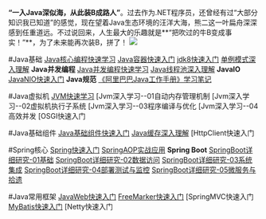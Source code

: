 **“一入Java深似海，从此装B成路人”**。过去作为.NET程序员，还曾经有过“大部分知识我已知道”的感觉，现在望着Java生态环境的汪洋大海，熊二这一叶扁舟深深感到任重道远。不过说回来，人生最大的乐趣就是**“把吹过的牛B变成事实！”**，为了未来能再次装B，拼了！
![](http://images2017.cnblogs.com/blog/636325/201708/636325-20170807165007174-697505525.png)


#Java基础
[Java核心编程快速学习](http://www.cnblogs.com/wanliwang01/p/javacore_fast.html)
[Java容器快速入门](http://www.cnblogs.com/wanliwang01/p/javacontainer_fast.html)
[jdk8快速入门](http://www.cnblogs.com/wanliwang01/p/jdk8_fast.html)
[单例模式深入理解](http://www.cnblogs.com/wanliwang01/p/designpattern_singleton_profound.html)
**Java并发编程**
[Java并发编程快速学习](http://www.cnblogs.com/wanliwang01/p/java_concurrentprogramming_fast.html)
[Java线程池深入理解](http://www.cnblogs.com/wanliwang01/p/threadpool_java_profound.html)
**JavaIO**
[JavaNIO快速入门](http://www.cnblogs.com/wanliwang01/p/java_nio_fast.html)
**Java规范**
[《阿里巴巴Java工作手册》学习笔记](http://www.cnblogs.com/wanliwang01/p/javastandard_alibaba_studynotes.html)


#Java虚拟机
[JVM快速学习](http://www.cnblogs.com/wanliwang01/p/JVM_Base.html)
[Jvm深入学习--01自动内存管理机制
[Jvm深入学习--02虚拟机执行子系统
[Jvm深入学习--03程序编译与优化
[Jvm深入学习--04高效并发
[OSGI快速入门

#Java基础组件
[Java基础组件快速入门](http://www.cnblogs.com/wanliwang01/p/java_basecomponent_fast.html)
[Java缓存深入理解](http://www.cnblogs.com/wanliwang01/p/cache_java_fast.html)
[HttpClient快速入门

#Spring核心
[Spring快速入门](http://www.cnblogs.com/wanliwang01/p/spring_fast.html)
[SpringAOP实战应用](http://www.cnblogs.com/wanliwang01/p/springaop_inaction.html)
**Spring Boot**
[SpringBoot详细研究-01基础](http://www.cnblogs.com/wanliwang01/p/springboot_base_detail01.html)
[SpringBoot详细研究-02数据访问](http://www.cnblogs.com/wanliwang01/p/springboot_dataaccess_detail02.html)
[SpringBoot详细研究-03系统集成](http://www.cnblogs.com/wanliwang01/p/springboot_systemintegration_detail03.html)
[SpringBoot详细研究-04部署测试与监控](http://www.cnblogs.com/wanliwang01/p/springboot_devops_detail04.html)
[SpringBoot详细研究-05微服务与拾遗](http://www.cnblogs.com/wanliwang01/p/springboot_microservice_detail05.html)

#Java常用框架
[JavaWeb快速入门](http://www.cnblogs.com/wanliwang01/p/javaweb_fast.html)
[FreeMarker快速入门](http://www.cnblogs.com/wanliwang01/p/freemark_fast.html)
[SpringMVC快速入门
[MyBatis快速入门](http://www.cnblogs.com/wanliwang01/p/mybatis_fast.html)
[Netty快速入门
